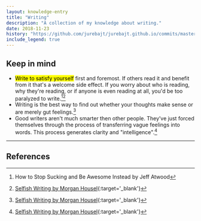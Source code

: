 ```yaml
---
layout: knowledge-entry
title: "Writing"
description: "A collection of my knowledge about writing."
date: 2018-11-23
history: "https://github.com/jurebajt/jurebajt.github.io/commits/master/knowledge/content-creation-and-consumption/writing.md"
include_legend: true
---
```


## Keep in mind 

* <mark>Write to satisfy yourself</mark> first and foremost. If others read it and benefit from it that's a welcome side effect. If you worry about who is reading, why they're reading, or if anyone is even reading at all, you'd be too paralyzed to write.[^1][^2]
* Writing is the best way to find out whether your thoughts make sense or are merely gut feelings.[^2]
* Good writers aren't much smarter then other people. They’ve just forced themselves through the process of transferring vague feelings into words. This process generates clarity and "intelligence".[^2]

---

## References

[^1]: How to Stop Sucking and Be Awesome Instead by Jeff Atwood
[^2]: [Selfish Writing by Morgan Housel](https://www.collaborativefund.com/blog/selfish-writing/){:target='_blank'}
